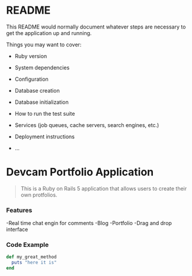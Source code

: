 # README

This README would normally document whatever steps are necessary to get the
application up and running.

Things you may want to cover:

* Ruby version

* System dependencies

* Configuration

* Database creation

* Database initialization

* How to run the test suite

* Services (job queues, cache servers, search engines, etc.)

* Deployment instructions

* ...

# Devcam Portfolio Application

>This is a Ruby on Rails 5 application that allows users to create their own protfolios.
 
 ### Features

 -Real time chat engin for comments
 -Blog
 -Portfolio
 -Drag and drop interface

 ### Code Example

```ruby
def my_great_method
  puts "here it is"
end
```